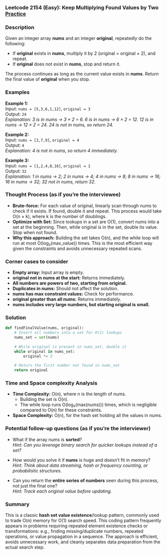 ### Leetcode 2154 (Easy): Keep Multiplying Found Values by Two [Practice](https://leetcode.com/problems/keep-multiplying-found-values-by-two)

### Description  
Given an integer array **nums** and an integer **original**, repeatedly do the following:
- If **original** exists in **nums**, multiply it by 2 (original = original × 2), and repeat.
- If **original** does not exist in **nums**, stop and return it.

The process continues as long as the current value exists in **nums**. Return the final value of **original** when you stop.

### Examples  

**Example 1:**  
Input: `nums = [5,3,6,1,12]`, `original = 3`  
Output: `24`  
*Explanation: 3 is in nums → 3 × 2 = 6. 6 is in nums → 6 × 2 = 12. 12 is in nums → 12 × 2 = 24. 24 is not in nums, so return 24.*

**Example 2:**  
Input: `nums = [2,7,9]`, `original = 4`  
Output: `4`  
*Explanation: 4 is not in nums, so return 4 immediately.*

**Example 3:**  
Input: `nums = [1,2,4,8,16]`, `original = 1`  
Output: `32`  
*Explanation: 1 in nums → 2; 2 in nums → 4; 4 in nums → 8; 8 in nums → 16; 16 in nums → 32; 32 not in nums, return 32.*

### Thought Process (as if you’re the interviewee)  
- **Brute-force:** For each value of original, linearly scan through nums to check if it exists. If found, double it and repeat. This process would take O(n × k), where k is the number of doublings.
- **Optimize with Set:** Since lookups in a set are O(1), convert nums into a set at the beginning. Then, while original is in the set, double its value. Stop when not found.  
- **Why this approach:** Building the set takes O(n), and the while loop will run at most O(log₂(max_value)) times. This is the most efficient way given the constraints and avoids unnecessary repeated scans.

### Corner cases to consider  
- **Empty array:** Input array is empty.
- **original not in nums at the start:** Returns immediately.
- **All numbers are powers of two, starting from original.**
- **Duplicates in nums:** Should not affect the solution.
- **nums has max constraint values:** Check for performance.
- **original greater than all nums:** Returns immediately.
- **nums includes very large numbers, but starting original is small.**

### Solution

```python
def findFinalValue(nums, original):
    # Insert all numbers into a set for O(1) lookups
    nums_set = set(nums)
    
    # While original is present in nums_set, double it
    while original in nums_set:
        original *= 2
        
    # Return the first number not found in nums_set
    return original
```

### Time and Space complexity Analysis  

- **Time Complexity:** O(n), where n is the length of nums.  
  - Building the set is O(n).
  - The while loop runs O(log₂(max(nums))) times, which is negligible compared to O(n) for these constraints.
- **Space Complexity:** O(n), for the hash set holding all the values in nums.

### Potential follow-up questions (as if you’re the interviewer)  

- What if the array nums is **sorted**?  
  *Hint: Can you leverage binary search for quicker lookups instead of a set?*

- How would you solve it if **nums** is huge and doesn’t fit in memory?  
  *Hint: Think about data streaming, hash or frequency counting, or probabilistic structures.*

- Can you return the **entire series of numbers** seen during this process, not just the final one?  
  *Hint: Track each original value before updating.*

### Summary
This is a classic **hash set value existence**/lookup pattern, commonly used to trade O(n) memory for O(1) search speed. This coding pattern frequently appears in problems requiring repeated element existence checks or transformations: e.g., finding missing/duplicate numbers, repeated operations, or value propagation in a sequence. The approach is efficient, avoids unnecessary work, and cleanly separates data preparation from the actual search step.